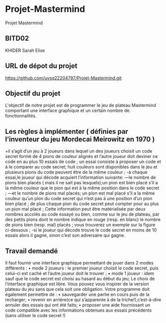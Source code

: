 # Projet-Mastermind
Projet Mastermind

## BITD02
KHIDER Sarah
Elise

## URL de dépot du projet 
https://github.com/uvsq22204797/Projet-Mastermind.git

## Objectif du projet
L'objectif de notre projet est de programmer le jeu de plateau Mastermind comportant une interface graphique et un certain nombre de fonctionnalités.

## Les règles à implémenter ( définies par l’inventeur du jeu Mordecai Meirowitz en 1970 ) 
+il s’agit d’un jeu à 2 joueurs dans lequel un des joueurs choisit un code secret formé de 4 pions de couleur alignés et l’autre joueur doit deviner ce code en au plus 10 essais de code ; un essai consiste à proposer un code et à le comparer au code secret; huit couleurs sont disponibles dans le jeu et
plusieurs pions du code peuvent être de la même couleur ;
-à chaque essai,le joueur qui décode acquiert l’information suivante:
—le nombre de pions bien placés ( mais il ne sait pas lesquels);un pion est bien placé s’il a la même couleur que le pion qui est à la même position dans le code secret ;
—et le nombre de pions mal placés; un pion est mal placé s’il a la même couleur qu’un pion du code secret qui n’est pas à une position d’un pion bien placé ; de plus chaque pion du code secret peut compter pour au plus un pion mal placé ;
Cette information peut être matérialisée par deux nombres accolés au code essayé ou bien, comme sur le jeu de plateau, par des petits pions dont le nombre indique en rouge (resp. en blanc) le nombre de pions bien (resp. mal) placés ; vous trouverez un exemple sur la figure ci-dessous ;
-si le joueur qui décode trouve le code secret en moins de 10 essais alors il gagne, sinon c’est son adversaire qui gagne.

## Travail demandé
Il faut fournir une interface graphique permettant de jouer dans 2 modes différents :
  • mode 2 joueurs : le premier joueur choisit le code secret, puis celui-ci est caché et l’autre joueur doit le trouver ;
  • mode 1 joueur : idem sauf que le code secret est choisi au hasard au début du jeu;
  Le choix de l’interface graphique est libre. Vous pouvez vous inspirer de la version plateau du jeu sans que cela soit une obligation.
  Votre programme doit également permettre de :
  • sauvegarder une partie en cours puis de la recharger;
  • revenir en arrière(ce qui s’apparente à de la triche!),c’est-à-dire annuler des essais qui ont été faits;
  • proposer une aide fournissant un code compatible avec les informations obtenues aux essais précédents (sans utiliser le code secret !) 






